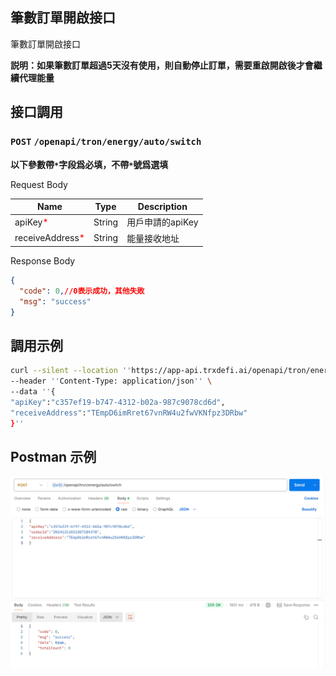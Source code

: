 ## 筆數訂單開啟接口
筆數訂單開啟接口

**説明：如果筆數訂單超過5天沒有使用，則自動停止訂單，需要重啟開啟後才會繼續代理能量**

## 接口調用
### `POST` `/openapi/tron/energy/auto/switch`
**以下參數帶`*`字段爲必填，不帶`*`號爲選填**

Request Body

| Name                                           | Type   | Description |
|------------------------------------------------|--------|------------|
| apiKey<span style="color:red">*</span>         | String | 用戶申請的apiKey |
| receiveAddress<span style="color:red">*</span> | String | 能量接收地址 |


Response Body
```JSON
{
  "code": 0,//0表示成功，其他失敗
  "msg": "success"
}

```

## 調用示例
```bash
curl --silent --location ''https://app-api.trxdefi.ai/openapi/tron/energy/auto/switch'' \
--header ''Content-Type: application/json'' \
--data ''{
"apiKey":"c357ef19-b747-4312-b02a-987c9078cd6d",
"receiveAddress":"TEmpD6imRret67vnRW4u2fwVKNfpz3DRbw"
}''

```

## Postman 示例

![img.png](../../readme/img/auto_switch.png)
